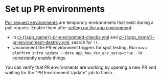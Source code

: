 # Set up PR environments

[Pull request environments](/docs/infra/pull-request-environments.md) are temporary environments that exist during a pull request. Enable them after [setting up the app environment](/docs/infra/set-up-app-env.md):

- In [ci-{{app_name}}-pr-environment-checks.yml](/.github/workflows/ci-{{app_name}}-pr-environment-checks.yml.jinja) and [ci-{{app_name}}-pr-environment-destroy.yml](/.github/workflows/ci-{{app_name}}-pr-environment-destroy.yml.jinja), search for `!!`.
- Uncomment the PR environment triggers for spot testing. Run `nava-platform infra update --data app_has_dev_env_setup=true .` to consistently enable things.

You can verify that PR environments are working by opening a new PR and waiting for the "PR Environment Update" job to finish.
